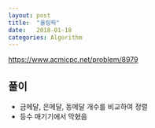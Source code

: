 ```yaml
---
layout: post
title:  "올림픽"
date:   2018-01-18
categories: Algorithm
---
```


<https://www.acmicpc.net/problem/8979>

## 풀이

- 금메달, 은메달, 동메달 개수를 비교하여 정렬
- 등수 매기기에서 막혔음
